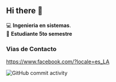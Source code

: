 ## Hi there 👋

:computer: **Ingenieria en sistemas**.  
:pencil: **Estudiante 5to semestre**  

### Vias de Contacto  

https://www.facebook.com/?locale=es_LA

![GitHub commit activity](https://img.shields.io/github/commit-activity/m/ppacheco-art/ppacheco-art)

